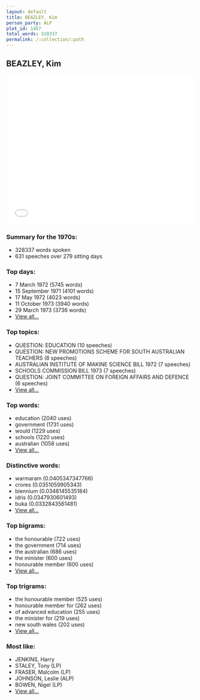 ```yaml
---
layout: default
title: BEAZLEY, Kim
person_party: ALP
plot_id: 1457
total_words: 328337
permalink: /:collection/:path
---
```


## BEAZLEY, Kim

<iframe width="100%" height="400" frameborder="0" scrolling="no" src="//plot.ly/~wragge/1457.embed"></iframe>


### Summary for the 1970s:

* 328337 words spoken
* 631 speeches over 279 sitting days


### Top days:

* 7 March 1972 (5745 words)
* 15 September 1971 (4101 words)
* 17 May 1972 (4023 words)
* 11 October 1973 (3940 words)
* 29 March 1973 (3736 words)
* [View all...](days/)


### Top topics:

* QUESTION: EDUCATION (10 speeches)
* QUESTION: NEW PROMOTIONS SCHEME FOR SOUTH AUSTRALIAN TEACHERS (8 speeches)
* AUSTRALIAN INSTITUTE OF MAKINE SCIENCE BILL 1972 (7 speeches)
* SCHOOLS COMMISSION BILL 1973 (7 speeches)
* QUESTION: JOINT COMMITTEE ON FOREIGN AFFAIRS AND DEFENCE (6 speeches)
* [View all...](topics/)


### Top words:

* education (2040 uses)
* government (1731 uses)
* would (1229 uses)
* schools (1220 uses)
* australian (1058 uses)
* [View all...](words/)


### Distinctive words:

* warmaram (0.0405347347766)
* crores (0.0351059905343)
* biennium (0.0348145535184)
* idris (0.0347930601493)
* buka (0.0332843561481)
* [View all...](sig_words/)


### Top bigrams:

* the honourable (722 uses)
* the government (714 uses)
* the australian (686 uses)
* the minister (600 uses)
* honourable member (600 uses)
* [View all...](bigrams/)


### Top trigrams:

* the honourable member (525 uses)
* honourable member for (262 uses)
* of advanced education (255 uses)
* the minister for (219 uses)
* new south wales (202 uses)
* [View all...](trigrams/)


### Most like:

* JENKINS, Harry 
* STALEY, Tony (LP)
* FRASER, Malcolm (LP)
* JOHNSON, Leslie (ALP)
* BOWEN, Nigel (LP)
* [View all...](similarities/)
